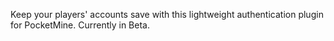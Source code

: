 Keep your players' accounts save with this lightweight authentication plugin for PocketMine.
Currently in Beta.

